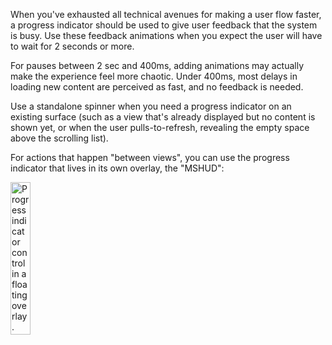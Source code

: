 When you've exhausted all technical avenues for making a user flow faster, a progress indicator should be used to give user feedback that the system is busy. Use these feedback animations when you expect the user will have to wait for 2 seconds or more.

For pauses between 2 sec and 400ms, adding animations may actually make the experience feel more chaotic. Under 400ms, most delays in loading new content are perceived as fast, and no feedback is needed.

Use a standalone spinner when you need a progress indicator on an existing surface (such as a view that's already displayed but no content is shown yet, or when the user pulls-to-refresh, revealing the empty space above the scrolling list).

For actions that happen "between views", you can use the progress indicator that lives in its own overlay, the "MSHUD":

<img src="https://static2.sharepointonline.com/files/fabric/fabric-website/images/controls/ios/progressindicator/progressindicator.png" alt="Progress indicator control in a floating overlay." style="width: 25%;" />
